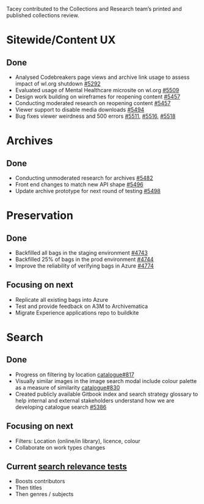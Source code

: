 Tacey contributed to the Collections and Research team’s printed and published collections review.

# Sitewide/Content UX
## Done
- Analysed Codebreakers page views and archive link usage to assess impact of wl.org shutdown [#5292](https://github.com/wellcomecollection/wellcomecollection.org/issues/5292)
- Evaluated usage of Mental Healthcare microsite on wl.org [#5509](https://github.com/wellcomecollection/wellcomecollection.org/issues/5509)
- Design work building on wireframes for reopening content [#5457](https://github.com/wellcomecollection/wellcomecollection.org/issues/5457)
- Conducting moderated research on reopening content [#5457](https://github.com/wellcomecollection/wellcomecollection.org/issues/5457)
- Viewer support to disable media downloads [#5494](https://github.com/wellcomecollection/wellcomecollection.org/pull/5494)
- Bug fixes viewer weirdness and 500 errors [#5511](https://github.com/wellcomecollection/wellcomecollection.org/pull/5511), [#5516](https://github.com/wellcomecollection/wellcomecollection.org/pull/5511), [#5518](https://github.com/wellcomecollection/wellcomecollection.org/pull/5518)


# Archives
## Done
- Conducting unmoderated research for archives [#5482](https://github.com/wellcomecollection/wellcomecollection.org/issues/5482)
- Front end changes to match new API shape [#5496](https://github.com/wellcomecollection/wellcomecollection.org/issues/5496)
- Update archive prototype for next round of testing [#5498](https://github.com/wellcomecollection/wellcomecollection.org/pull/5498)


# Preservation 
## Done
- Backfilled all bags in the staging environment [#4743](https://github.com/wellcomecollection/platform/issues/4743)
- Backfilled 25% of bags in the prod environment [#4744](https://github.com/wellcomecollection/platform/issues/4744)
- Improve the reliability of verifying bags in Azure [#4774](https://github.com/wellcomecollection/platform/issues/4774)

## Focusing on next
- Replicate all existing bags into Azure
- Test and provide feedback on A3M to Archivematica
- Migrate Experience applications repo to buildkite


# Search
## Done
- Progress on filtering by location [catalogue#817](https://github.com/wellcomecollection/catalogue/issues/817)
- Visually similar images in the image search modal include colour palette as a measure of similarity [catalogue#830](https://github.com/wellcomecollection/catalogue/issues/830)
- Created publicly available Gitbook index and search strategy glossary to help internal and external stakeholders understand how we are developing catalogue search [#5386](https://github.com/wellcomecollection/wellcomecollection.org/issues/5386)

## Focusing on next
- Filters: Location (online/in library), licence, colour
- Collaborate on work types changes


## Current [search relevance tests](https://docs.wellcomecollection.org/catalogue/search/tests)
- Boosts contributors
- Then titles
- Then genres / subjects
